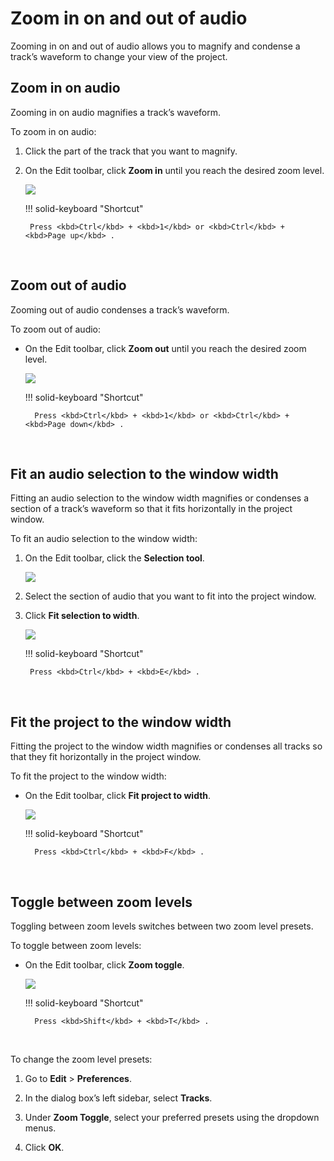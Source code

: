 # Zoom in on and out of audio

Zooming in on and out of audio allows you to magnify and condense a track’s waveform to change your view of the project.
<br/>

## Zoom in on audio

Zooming in on audio magnifies a track’s waveform.

To zoom in on audio:

1. Click the part of the track that you want to magnify.

1. On the Edit toolbar, click **Zoom in** until you reach the desired zoom level.

    <img src="/learning-audacity/assets/images/Edit Toolbar - Zoom In.png" /><br/>

    !!! solid-keyboard "Shortcut" 

        Press <kbd>Ctrl</kbd> + <kbd>1</kbd> or <kbd>Ctrl</kbd> + <kbd>Page up</kbd> .

<br/>

## Zoom out of audio

Zooming out of audio condenses a track’s waveform.

To zoom out of audio:

- On the Edit toolbar, click **Zoom out** until you reach the desired zoom level.

    <img src="/learning-audacity/assets/images/Edit Toolbar - Zoom Out.png" />

    !!! solid-keyboard "Shortcut"     

        Press <kbd>Ctrl</kbd> + <kbd>1</kbd> or <kbd>Ctrl</kbd> + <kbd>Page down</kbd> .

<br/>

## Fit an audio selection to the window width

Fitting an audio selection to the window width magnifies or condenses a section of a track’s waveform so that it fits horizontally in the project window.

To fit an audio selection to the window width:

1. On the Edit toolbar, click the **Selection tool**.

    <img src="/learning-audacity/assets/images/Tools Toolbar - Selection Tool.png" />

2. Select the section of audio that you want to fit into the project window.

3. Click **Fit selection to width**.

    <img src="/learning-audacity/assets/images/Edit Toolbar - Fit selection to width.png" /><br/>

    !!! solid-keyboard "Shortcut" 

        Press <kbd>Ctrl</kbd> + <kbd>E</kbd> .

<br/>

## Fit the project to the window width

Fitting the project to the window width magnifies or condenses all tracks so that they fit horizontally in the project window.

To fit the project to the window width:

- On the Edit toolbar, click **Fit project to width**.

    <img src="/learning-audacity/assets/images/Edit Toolbar - Fit project to width.png" /><br/>

    !!! solid-keyboard "Shortcut" 
    
        Press <kbd>Ctrl</kbd> + <kbd>F</kbd> .

<br/>

## Toggle between zoom levels

Toggling between zoom levels switches between two zoom level presets.

To toggle between zoom levels:

- On the Edit toolbar, click **Zoom toggle**.

    <img src="/learning-audacity/assets/images/Edit Toolbar - Zoom Toggle.png" /><br/>

    !!! solid-keyboard "Shortcut"     
    
        Press <kbd>Shift</kbd> + <kbd>T</kbd> .

<br/>

To change the zoom level presets:

1. Go to **Edit** \> **Preferences**.

2. In the dialog box’s left sidebar, select **Tracks**.

3. Under **Zoom Toggle**, select your preferred presets using the dropdown menus.

4. Click **OK**.

<br/>